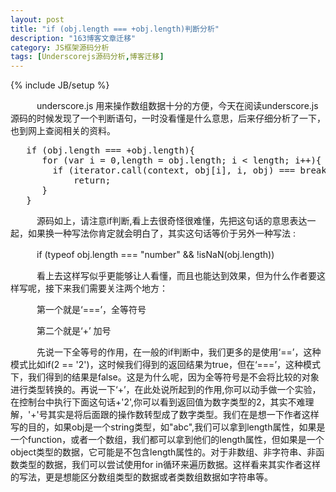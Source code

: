 ```yaml
---
layout: post
title: "if (obj.length === +obj.length)判断分析"
description: "163博客文章迁移"
category: JS框架源码分析
tags: [Underscorejs源码分析,博客迁移]
---
```

{% include JB/setup %}

　　　underscore.js 用来操作数组数据十分的方便，今天在阅读underscore.js源码的时候发现了一个判断语句，一时没看懂是什么意思，后来仔细分析了一下，也到网上查阅相关的资料。
　　　
   
<pre class="prettyprint lang-javascript">
   if (obj.length === +obj.length){
      for (var i = 0,length = obj.length; i &lt; length; i++){
      	if (iterator.call(context, obj[i], i, obj) === breaker)
      		return;
      }
   }
</pre>
　　　源码如上，请注意if判断,看上去很奇怪很难懂，先把这句话的意思表达一起，如果换一种写法你肯定就会明白了，其实这句话等价于另外一种写法 :

　　　if (typeof obj.length === "number" && !isNaN(obj.length))　　　

　　　看上去这样写似乎更能够让人看懂，而且也能达到效果，但为什么作者要这样写呢，接下来我们需要关注两个地方：

　　　第一个就是‘===’，全等符号

　　　第二个就是‘+’ 加号

　　　先说一下全等号的作用，在一般的if判断中，我们更多的是使用‘==’，这种模式比如if(2 == '2')，这时候我们得到的返回结果为true，但在‘===’，这种模式下，我们得到的结果是false。这是为什么呢，因为全等符号是不会将比较的对象进行类型转换的。再说一下‘+’，在此处说所起到的作用,你可以动手做一个实验，在控制台中执行下面这句话+'2',你可以看到返回值为数字类型的2，其实不难理解，'+'号其实是将后面跟的操作数转型成了数字类型。我们在是想一下作者这样写的目的，如果obj是一个string类型，如"abc",我们可以拿到length属性，如果是一个function，或者一个数组，我们都可以拿到他们的length属性，但如果是一个object类型的数据，它可能是不包含length属性的。对于非数组、非字符串、非函数类型的数据，我们可以尝试使用for in循环来遍历数据。这样看来其实作者这样的写法，更是想能区分数组类型的数据或者类数组数据如字符串等。